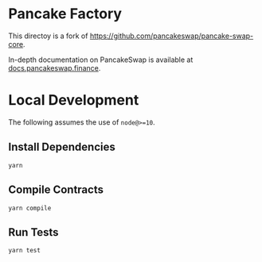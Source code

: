 # Pancake Factory
This directoy is a fork of https://github.com/pancakeswap/pancake-swap-core.

In-depth documentation on PancakeSwap is available at [docs.pancakeswap.finance](https://docs.pancakeswap.finance/).

# Local Development

The following assumes the use of `node@>=10`.

## Install Dependencies

`yarn`

## Compile Contracts

`yarn compile`

## Run Tests

`yarn test`
